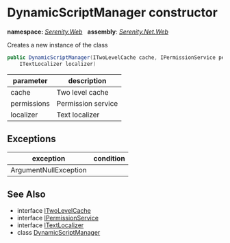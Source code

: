 # DynamicScriptManager constructor
**namespace:** *[Serenity.Web](../../README.md#serenity.web-namespace)*   **assembly**: *[Serenity.Net.Web](../../README.md)*

Creates a new instance of the class

```csharp
public DynamicScriptManager(ITwoLevelCache cache, IPermissionService permissions, 
    ITextLocalizer localizer)
```

| parameter | description |
| --- | --- |
| cache | Two level cache |
| permissions | Permission service |
| localizer | Text localizer |

## Exceptions

| exception | condition |
| --- | --- |
| ArgumentNullException |  |

## See Also

* interface [ITwoLevelCache](../Serenity.Net.Core/../../Serenity.Abstractions/ITwoLevelCache.md)
* interface [IPermissionService](../Serenity.Net.Core/../../Serenity.Abstractions/IPermissionService.md)
* interface [ITextLocalizer](../Serenity.Net.Core/../../Serenity/ITextLocalizer.md)
* class [DynamicScriptManager](../DynamicScriptManager.md)